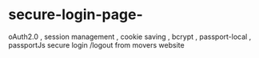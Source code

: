 # secure-login-page-
oAuth2.0 , session management , cookie saving , bcrypt , passport-local , passportJs 
secure login /logout from movers website 
